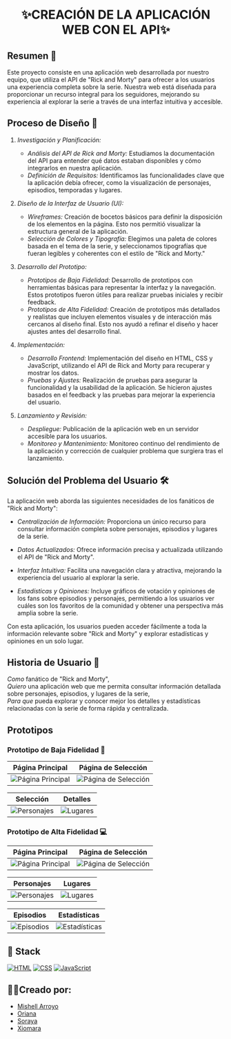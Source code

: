 # <div align="center"> ✨CREACIÓN DE LA APLICACIÓN WEB CON EL API✨ </div>

## Resumen 📖

Este proyecto consiste en una aplicación web desarrollada por nuestro equipo, que utiliza el API de "Rick and Morty" para ofrecer a los usuarios una experiencia completa sobre la serie. Nuestra web está diseñada para proporcionar un recurso integral para los seguidores, mejorando su experiencia al explorar la serie a través de una interfaz intuitiva y accesible.

## Proceso de Diseño 🎨

1. *Investigación y Planificación:*
   - *Análisis del API de Rick and Morty:* Estudiamos la documentación del API para entender qué datos estaban disponibles y cómo integrarlos en nuestra aplicación.
   - *Definición de Requisitos:* Identificamos las funcionalidades clave que la aplicación debía ofrecer, como la visualización de personajes, episodios, temporadas y lugares.

2. *Diseño de la Interfaz de Usuario (UI):*
   - *Wireframes:* Creación de bocetos básicos para definir la disposición de los elementos en la página. Esto nos permitió visualizar la estructura general de la aplicación.
   - *Selección de Colores y Tipografía:* Elegimos una paleta de colores basada en el tema de la serie, y seleccionamos tipografías que fueran legibles y coherentes con el estilo de "Rick and Morty."

3. *Desarrollo del Prototipo:*
   - *Prototipos de Baja Fidelidad:* Desarrollo de prototipos con herramientas básicas para representar la interfaz y la navegación. Estos prototipos fueron útiles para realizar pruebas iniciales y recibir feedback.
   - *Prototipos de Alta Fidelidad:* Creación de prototipos más detallados y realistas que incluyen elementos visuales y de interacción más cercanos al diseño final. Esto nos ayudó a refinar el diseño y hacer ajustes antes del desarrollo final.

4. *Implementación:*
   - *Desarrollo Frontend:* Implementación del diseño en HTML, CSS y JavaScript, utilizando el API de Rick and Morty para recuperar y mostrar los datos.
   - *Pruebas y Ajustes:* Realización de pruebas para asegurar la funcionalidad y la usabilidad de la aplicación. Se hicieron ajustes basados en el feedback y las pruebas para mejorar la experiencia del usuario.

5. *Lanzamiento y Revisión:*
   - *Despliegue:* Publicación de la aplicación web en un servidor accesible para los usuarios.
   - *Monitoreo y Mantenimiento:* Monitoreo continuo del rendimiento de la aplicación y corrección de cualquier problema que surgiera tras el lanzamiento.

## Solución del Problema del Usuario 🛠️

La aplicación web aborda las siguientes necesidades de los fanáticos de "Rick and Morty":

- *Centralización de Información:* Proporciona un único recurso para consultar información completa sobre personajes, episodios y lugares de la serie.
  
- *Datos Actualizados:* Ofrece información precisa y actualizada utilizando el API de "Rick and Morty".

- *Interfaz Intuitiva:* Facilita una navegación clara y atractiva, mejorando la experiencia del usuario al explorar la serie.

- *Estadísticas y Opiniones:* Incluye gráficos de votación y opiniones de los fans sobre episodios y personajes, permitiendo a los usuarios ver cuáles son los favoritos de la comunidad y obtener una perspectiva más amplia sobre la serie.

Con esta aplicación, los usuarios pueden acceder fácilmente a toda la información relevante sobre "Rick and Morty" y explorar estadísticas y opiniones en un solo lugar.

## Historia de Usuario 🎯

*Como* fanático de "Rick and Morty",  
*Quiero* una aplicación web que me permita consultar información detallada sobre personajes, episodios, y lugares de la serie,  
*Para que* pueda explorar y conocer mejor los detalles y estadísticas relacionadas con la serie de forma rápida y centralizada.

## Prototipos

### Prototipo de Baja Fidelidad 📝

| Página Principal | Página de Selección |
| ---------------- | -------------------- |
| ![Página Principal](https://i.postimg.cc/NMDXRLgC/Whats-App-Image-2024-09-18-at-7-09-59-PM.jpg) | ![Página de Selección](https://i.postimg.cc/5tc8VZ7g/Whats-App-Image-2024-09-18-at-7-10-00-PM.jpg) |

| Selección | Detalles |
| ---------- | ------- |
| ![Personajes](https://i.postimg.cc/yNFcYv2H/titulo-1.png) | ![Lugares](https://i.postimg.cc/L8q6T5VQ/Whats-App-Image-2024-09-18-at-8-47-38-PM.jpg) |


### Prototipo de Alta Fidelidad 💻

| Página Principal | Página de Selección |
| ---------------- | -------------------- |
| ![Página Principal](https://i.postimg.cc/mDvkNtZY/Whats-App-Image-2024-09-17-at-8-36-13-PM.jpg) | ![Página de Selección](https://i.postimg.cc/66CT93TZ/Whats-App-Image-2024-09-12-at-9-37-42-PM.jpg) |

| Personajes | Lugares |
| ---------- | ------- |
| ![Personajes](https://i.postimg.cc/0ykzXskw/Whats-App-Image-2024-09-12-at-9-34-49-PM.jpg) | ![Lugares](https://i.postimg.cc/XJf30rx7/Whats-App-Image-2024-09-12-at-9-30-23-PM.jpg) |

| Episodios | Estadísticas |
| --------- | ------------ |
| ![Episodios](https://i.postimg.cc/8kfMLNck/Whats-App-Image-2024-09-12-at-9-32-58-PM.jpg) | ![Estadísticas](https://i.postimg.cc/LX2fqjMZ/Whats-App-Image-2024-09-18-at-7-10-00-PM-1.jpg) |

## 🔨 Stack 

[![HTML](https://img.shields.io/badge/HTML-%23E34F26.svg?logo=html5&logoColor=white)](#)
[![CSS](https://img.shields.io/badge/CSS-1572B6?logo=css3&logoColor=fff)](#)
[![JavaScript](https://img.shields.io/badge/JavaScript-F7DF1E?logo=javascript&logoColor=000)](#)

## 👩‍💻Creado por: 

* [Mishell Arroyo](https://github.com/Mishell-A)
* [Oriana](https://github.com/ori27-ops)
* [Soraya](https://github.com/sortumerivera)
* [Xiomara](https://github.com/xiomara-18)